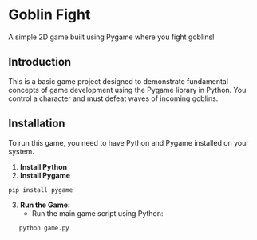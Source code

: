 # **Goblin Fight**

A simple 2D game built using Pygame where you fight goblins\!

## **Introduction**

This is a basic game project designed to demonstrate fundamental concepts of game development using the Pygame library in Python. You control a character and must defeat waves of incoming goblins.

## **Installation**

To run this game, you need to have Python and Pygame installed on your system.

1. **Install Python**  
2. **Install Pygame**  
  ```bash
 pip install pygame
```

3. **Run the Game:**  
   * Run the main game script using Python:  
  ```bash
     python game.py
```


